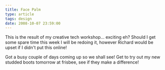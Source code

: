 ```yaml
---
title: Face Palm
type: article
tags: design
date: 2008-10-07 23:59:00
---
```


This is the result of my creative tech workshop... exciting eh? Should I get some spare time this week I will be redoing it, however Richard would be upset if I didn't put this online!

Got a busy couple of days coming up so we shall see! Get to try out my new studded boots tomorrow at frisbee, see if they make a difference!
